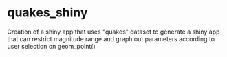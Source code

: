# quakes_shiny
Creation of a shiny app that uses "quakes" dataset to generate a shiny app that can restrict magnitude range and graph out parameters according to user selection on geom_point()

